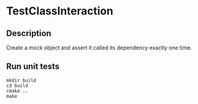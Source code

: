 # TestClassInteraction

## Description
Create a mock object and assert it called its dependency exactly one time.

## Run unit tests

```
mkdir build
cd build
cmake ..
make
```